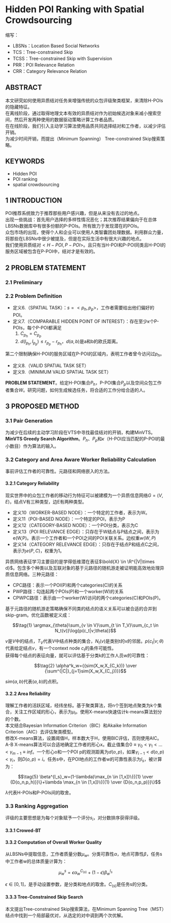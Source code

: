 # Hidden POI Ranking with Spatial Crowdsourcing

缩写：

* LBSNs：Location Based Social Networks
* TCS：Tree-constrained Skip
* TCSS：Tree-constrained Skip with Supervision
* PRR：POI Relevance Relation
* CRR：Category Relevance Relation

## ABSTRACT

本文研究如何使用异质结对任务来增强传统的众包评级聚类框架，来清除H-POIs的隐藏特征。  
在离线阶段，通过取得地理文本有效的异质结对作为初始候选对象来减小搜索空间，然后开发两种使用的数据驱动策略计算工作者品质。  
在在线阶段，我们引入主动学习算法使用品质共同选择结对和工作者，以减少评估开销。  
为减少时间开销，而提出（Minimum Spanning） Tree-constrained Skip搜索策略。

## KEYWORDS

* Hidden POI
* POI ranking
* spatial crowdsourcing

## 1 INTRODUCTION

POI推荐系统致力于推荐那些用户感兴趣，但是从来没有去过的地点。  
出现一些挑战：首先用户选择的多样性情况恶化；其次推荐结果偏向于在总体LBSNs数据库中有很多份额的P-POIs。所有致力于发现潜在的POIs。  
众包市场的出现，使得个人和企业可以使用人类智囊团处理数据。利用群众力量，将那些在LBSNs中很少被提及，但是在实际生活中有很大兴趣的地点。  
我们使用异质结对$<H-POI,P-POI>$。且只有当H-POI和P-POI同类且H-POI的服务区域被包含在P-POI中，结对才是有效的。  

## 2 PROBLEM STATEMENT

### 2.1 Preliminary

### 2.2 Problem Definition

* 定义6.（SPATIAL TASK）：$s=<p_h,p_p>$，工作者需要给出他们偏好的POI。
* 定义7.（COMPARABLE HIDDEN POINT OF INTEREST）：存在至少$\kappa$个P-POIs，每个P-POI都满足
  1. $C_{p_h}=C_{p_p}$
  2. $d(l_{p_h},l_{p_p}) \leq r_{p_p}-r_{p_h}$，$d(a,b)$是a和b的欧氏距离。

第二个限制确保H-POI的服务区域在P-POI的区域内，表明工作者曾今访问过$p_h$。

* 定义8.（VALID SPATIAL TASK SET）
* 定义9.（MINIMUM VALID SPATIAL TASK SET）

__PROBLEM STATEMENT__。给定H-POI集合$P_h$，P-POI集合$P_p$以及空间众包工作者集合$W$。研究问题，如何生成候选任务，将合适的工作分给合适的人。

## 3 PROPOSED METHOD

### 3.1 Pair Generation

为减少在后续的主动学习阶段在VTS中寻找最佳结对的开销，构建MinVTS。  
__MinVTS Greedy Search Algorithm__。$P_h$、$P_p$和$\kappa$（H-POI应当匹配的P-POI的最小数目）作为算法的输入。

### 3.2 Category and Area Aware Worker Reliability Calculation

事前评估工作者的可靠性。元路径和网络嵌入的方法。

#### 3.2.1 Category Reliability

现实世界中的众包工作者的移动行为特征可以被建模为一个异质信息网络$G=(V,E)$，结点V有三种类型，边E有两种类型。  

* 定义10（WORKER-BASED NODE）：一个特定的工作者，表示为W。
* 定义11（POI-BASED NODE）：一个特定的POI，表示为P
* 定义12（CATEGORY-BASED NODE）：一个POI分类，表示为C
* 定义13（POI RELEVANCE EDGE）：只存在于W结点与P结点之间，表示为e(W,P)。表示一个工作者和一个POI之间的POI关联关系。边权重$w(W,P)$
* 定义14（CATEGORY RELEVANCE EDGE）：只存在于结点P和结点C之间，表示为$e(P,C)$，权重为1。

异质网络表征学习主要目的是学得低维潜在表征$\bold{X} \in \R^{|V|\times d}$。包含多个种类以及互联对象的基于元路径的随机游走被证明能高效地处理异质信息网络。三种元路径：

* CPC路径：表示一个POI(P)和两个categories(C)的关系
* PWP路径：勾连起两个POIs(P)和一个worker(W)的关系
* CPWPC路径：表示由一个worker(W)访问的两个categories(C)和POIs(P)。

基于元路径的随机游走策略确保不同类的结点的语义关系可以被合适的合并到skip-gram。优化函数被定义成：

$$\tag{1} \argmax_{\theta}\sum_{v \in V}\sum_{t \in T_V}\sum_{c_t \in N_t(v)}\log{p(c_t|v;\theta)}$$

$v$是$V$中的结点，$T_V$代表$V$中结点种类的集合，$N_t(v)$是类别t的v的邻居。$p(c_t|v;\theta)$代表给定结点$v$，有一个context node $c_t$的条件可能性。  
获得每个结点的表征向量，就可以评估基于分类k的工作人员w的可靠性：

$$\tag{2} \alpha^k_w={{sim(X_w,X_{C_k})} \over {\sum^{|C|}_{j=1}sim(X_w,X_{C_j})}}$$

$sim(a,b)$代表$(a,b)$的点积。

#### 3.2.2 Area Reliability

理解工作者的活跃区域，经纬坐标。基于聚类算法，将n个签到地点聚类为k个集合，关注工作区域的形心，表示为$\mu_i$。使用X-means快速估计k-means算法划分的个数。  
本文结合Bayesian Information Criterion（BIC）和Akaike Information Criterion（AIC）去评估聚类模型。  
修改X-means算法，设置阈值H，样本数大于H，使用BIC评估，否则使用AIC。  
A-B X-means算法可以合适地确定工作者的形心x。截止值集合$0 \equiv \gamma_0 < \gamma_1<...<\gamma_{m-1} \equiv inf$。一个形心o和一个POI p的观测距离为$d(o,p)$，如果$\gamma_{i-1}<d(o,p)<\gamma_i$，则$D(o,p)=i$。任务s中，在POI地点的工作者w的可靠性表示为$l_s$，被计算为：

$$\tag{5} \beta^{l_s}_w=(1-\lambda)\max_{n \in [1,x]}\{{{1} \over {D(o_n,p_h)}}\}+\lambda \max_{n \in [1,x]}\{{{1} \over {D(o_n,p_p)}}\}$$

$\lambda$代表H-POIs和P-POIs间的取舍。

### 3.3 Ranking Aggregation

评级的主要思想是为每个对象赋予一个评分$s_i$，对分数排序获得评级。

#### 3.3.1 Crowed-BT

#### 3.3.2 Computation of Overall Worker Quality

从LBSNs中提取信息，工作者质量分数$\mu_w$。分类可靠性$\alpha$，地点可靠性$\beta$，任务s中工作者w的总体质量计算为：

$$\mu^s_w=\epsilon \alpha^{C_{(s)}}_w+(1-\epsilon)\beta^{l_s}_w$$

$\epsilon \in [0,1]$，是手动设置参数，是分类和地点的取舍。$C_(s)$是任务s的分类。

#### 3.3.3 Tree-Constrained Skip Search

本文提出Tree-constrained Skip搜索算法，在Minimum Spanning Tree（MST）结点中找到一个局部最优对，从选定的对中调到两个次优解。  
